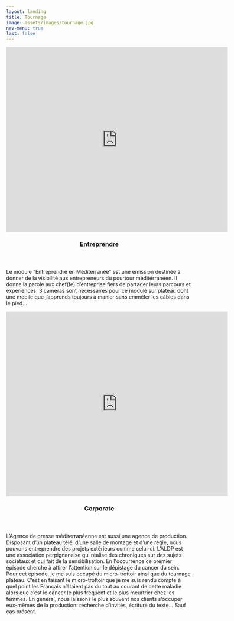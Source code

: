 ```yaml
---
layout: landing
title: Tournage
image: assets/images/tournage.jpg
nav-menu: true
last: false
---
```


<!-- Main -->
<div id="main">

<!-- One -->
<!--
<section id="one">
	<div class="inner">
		<header class="major">
        <h1>Tournage</h1>
		</header>
	</div>
</section>
-->
<!-- Two -->
<section id="two" class="spotlights">
	<section>
    <iframe width="600" height="500" src="https://www.youtube.com/embed/MrEYY_vq7ss" title="YouTube video player" frameborder="0" allow="accelerometer; autoplay; clipboard-write; encrypted-media; gyroscope; picture-in-picture" allowfullscreen></iframe>		
    <div class="content">
			<div class="inner">
            	<header class="major">
					<h3>Entreprendre</h3>
				</header>
				<p>Le module “Entreprendre en Méditerranée” est une émission destinée à donner de la visibilité aux entrepreneurs du pourtour méditérranéen. Il donne la parole aux chef(fe) d’entreprise fiers de partager leurs parcours et expériences. 3 caméras sont nécessaires pour ce module sur plateau dont une mobile que j’apprends toujours à manier sans emmêler les câbles dans le pied…</p>
			</div>
		</div>
	</section>
	<section>
    <iframe width="600" height="500" src="https://www.youtube.com/embed/H4w3HJ2poJk" title="YouTube video player" frameborder="0" allow="accelerometer; autoplay; clipboard-write; encrypted-media; gyroscope; picture-in-picture" allowfullscreen></iframe>
    <div class="content">
			<div class="inner">
				<header class="major">
					<h3>Corporate</h3>
				</header>
				<p>L’Agence de presse méditerranéenne est aussi une agence de production. Disposant d’un plateau télé, d’une salle de montage et d’une régie, nous pouvons entreprendre des projets extérieurs comme celui-ci. L’ALDP est une association perpignanaise qui réalise des chroniques sur des sujets sociétaux et qui fait de la sensibilisation. En l'occurrence ce premier épisode cherche à attirer l’attention sur le dépistage du cancer du sein. Pour cet épisode, je me suis occupé du micro-trottoir ainsi que du tournage plateau. C’est en faisant le micro-trottoir que je me suis rendu compte à quel point les Français n’étaient pas du tout au courant de cette maladie alors que c’est le cancer le plus fréquent et le plus meurtrier chez les femmes. En général, nous laissons le plus souvent nos clients s’occuper eux-mêmes de la production: recherche d’invités, écriture du texte… Sauf cas présent.</p>
			</div>
		</div>
	</section>
</section>

</div>